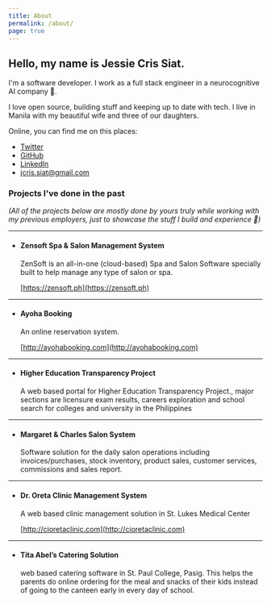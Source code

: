 ```yaml
---
title: About
permalink: /about/
page: true
---
```


## Hello, my name is Jessie Cris Siat.

I'm a software developer. I work as a full stack engineer in a neurocognitive AI company 🤯.

I love open source, building stuff and keeping up to date with tech. I live in Manila with my beautiful wife and three of our daughters. 

Online, you can find me on this places:

- [Twitter](https://twitter.com/JessieSiat)
- [GitHub](https://github.com/jessiesiat)
- [LinkedIn](https://www.linkedin.com/in/jessie-siat-2285823b/)
- jcris.siat@gmail.com

### Projects I've done in the past

*(All of the projects below are mostly done by yours truly while working with my previous employers, just to showcase the stuff I build and experience 🙂)*

---

- ####  Zensoft Spa & Salon Management System

    ZenSoft is an all-in-one (cloud-based) Spa and Salon Software specially built to help manage any type of salon or spa.

    [https://zensoft.ph](https://zensoft.ph)

--------------------

- #### Ayoha Booking 

    An online reservation system. 

    [http://ayohabooking.com](http://ayohabooking.com)

--------------------

- #### Higher Education Transparency Project

    A web based portal for Higher Education Transparency Project., major sections are licensure exam results, careers exploration and school search for colleges and university in the Philippines

--------------------

- #### Margaret & Charles Salon System

    Software solution for the daily salon operations including invoices/purchases, stock inventory, product
    sales, customer services, commissions and sales report.

--------------------

- #### Dr. Oreta Clinic Management System

    A web based clinic management solution in St. Lukes Medical Center

    [http://cioretaclinic.com](http://cioretaclinic.com)

--------------------

- #### Tita Abel’s Catering Solution

     web based catering software in St. Paul College, Pasig. This helps the parents do online ordering for
    the meal and snacks of their kids instead of going to the canteen early in every day of school.
